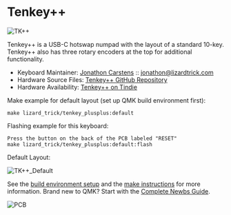# Tenkey++

![TK++](https://i.imgur.com/DOJUgltl.jpg)

Tenkey++ is a USB-C hotswap numpad with the layout of a standard 10-key. Tenkey++ also has three rotary encoders at the top for additional functionality.

* Keyboard Maintainer: [Jonathon Carstens](https://github.com/jonbobcar) :: [jonathon@lizardtrick.com](mailto:jonathon@lizardtrick.com)
* Hardware Source Files: [Tenkey++ GitHub Repository](https://github.com/jonbobcar/tenkey_plusplus)
* Hardware Availability: [Tenkey++ on Tindie](https://www.tindie.com/products/lizardtrick/tenkey/)

Make example for default layout (set up QMK build environment first):

    make lizard_trick/tenkey_plusplus:default
    
Flashing example for this keyboard:
    
    Press the button on the back of the PCB labeled "RESET"
    make lizard_trick/tenkey_plusplus:default:flash
    
Default Layout:

![TK++_Default](https://i.imgur.com/6L0eQJq.jpg)
    
See the [build environment setup](https://docs.qmk.fm/#/getting_started_build_tools) and the [make instructions](https://docs.qmk.fm/#/getting_started_make_guide) for more information. Brand new to QMK? Start with the [Complete Newbs Guide](https://docs.qmk.fm/#/newbs).

![PCB](https://i.imgur.com/aMii80b.jpg)
